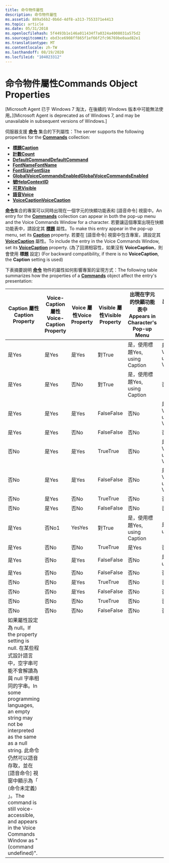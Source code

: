 ```yaml
---
title: 命令物件屬性
description: 命令物件屬性
ms.assetid: 889a56b2-0b6d-4df8-a313-7553371e4413
ms.topic: article
ms.date: 05/31/2018
ms.openlocfilehash: 5f4493b1e146a011434f7a0324a4008031a575d2
ms.sourcegitcommit: ebd3ce6908ff865f1ef66f2fc96769be0aad82e1
ms.translationtype: MT
ms.contentlocale: zh-TW
ms.lasthandoff: 08/19/2020
ms.locfileid: "104023312"
---
```

# <a name="commands-object-properties"></a><span data-ttu-id="86915-103">命令物件屬性</span><span class="sxs-lookup"><span data-stu-id="86915-103">Commands Object Properties</span></span>

<span data-ttu-id="86915-104">\[Microsoft Agent 已于 Windows 7 淘汰，在後續的 Windows 版本中可能無法使用。\]</span><span class="sxs-lookup"><span data-stu-id="86915-104">\[Microsoft Agent is deprecated as of Windows 7, and may be unavailable in subsequent versions of Windows.\]</span></span>

<span data-ttu-id="86915-105">伺服器支援 [**命令**](/windows/desktop/lwef/the-commands-collection-object) 集合的下列屬性：</span><span class="sxs-lookup"><span data-stu-id="86915-105">The server supports the following properties for the [**Commands**](/windows/desktop/lwef/the-commands-collection-object) collection:</span></span>

-   [<span data-ttu-id="86915-106">**標題**</span><span class="sxs-lookup"><span data-stu-id="86915-106">**Caption**</span></span>](caption-property-cmds.md)
-   [<span data-ttu-id="86915-107">**計數**</span><span class="sxs-lookup"><span data-stu-id="86915-107">**Count**</span></span>](count-property.md)
-   [<span data-ttu-id="86915-108">**DefaultCommand**</span><span class="sxs-lookup"><span data-stu-id="86915-108">**DefaultCommand**</span></span>](defaultcommand-property.md)
-   [<span data-ttu-id="86915-109">**FontName**</span><span class="sxs-lookup"><span data-stu-id="86915-109">**FontName**</span></span>](fontname-property.md)
-   [<span data-ttu-id="86915-110">**FontSize**</span><span class="sxs-lookup"><span data-stu-id="86915-110">**FontSize**</span></span>](fontsize-property.md)
-   [<span data-ttu-id="86915-111">**GlobalVoiceCommandsEnabled**</span><span class="sxs-lookup"><span data-stu-id="86915-111">**GlobalVoiceCommandsEnabled**</span></span>](globalvoicecommandsenabled-property.md)
-   [<span data-ttu-id="86915-112">**號**</span><span class="sxs-lookup"><span data-stu-id="86915-112">**HelpContextID**</span></span>](helpcontextid-property.md)
-   [<span data-ttu-id="86915-113">**可見**</span><span class="sxs-lookup"><span data-stu-id="86915-113">**Visible**</span></span>](visible-property-cso.md)
-   [<span data-ttu-id="86915-114">**語音**</span><span class="sxs-lookup"><span data-stu-id="86915-114">**Voice**</span></span>](voice-property.md)
-   [<span data-ttu-id="86915-115">**VoiceCaption**</span><span class="sxs-lookup"><span data-stu-id="86915-115">**VoiceCaption**</span></span>](voicecaption-property.md)

<span data-ttu-id="86915-116">[**命令**](/windows/desktop/lwef/the-commands-collection-object)集合的專案可以同時出現在一個字元的快顯功能表和 [語音命令] 視窗中。</span><span class="sxs-lookup"><span data-stu-id="86915-116">An entry for the [**Commands**](/windows/desktop/lwef/the-commands-collection-object) collection can appear in both the pop-up menu and the Voice Commands Window for a character.</span></span> <span data-ttu-id="86915-117">若要讓這個專案出現在快顯功能表中，請設定其 [**標題**](caption-property-cmds.md) 屬性。</span><span class="sxs-lookup"><span data-stu-id="86915-117">To make this entry appear in the pop-up menu, set its [**Caption**](caption-property-cmds.md) property.</span></span> <span data-ttu-id="86915-118">若要在 [語音命令] 視窗中包含專案，請設定其 [**VoiceCaption**](voicecaption-property.md) 屬性。</span><span class="sxs-lookup"><span data-stu-id="86915-118">To include the entry in the Voice Commands Window, set its [**VoiceCaption**](voicecaption-property.md) property.</span></span> <span data-ttu-id="86915-119"> (為了回溯相容性，如果沒有 **VoiceCaption**，則會使用 **標題** 設定) </span><span class="sxs-lookup"><span data-stu-id="86915-119">(For backward compatibility, if there is no **VoiceCaption**, the **Caption** setting is used)</span></span>

<span data-ttu-id="86915-120">下表摘要說明 [**命令**](/windows/desktop/lwef/the-commands-collection-object) 物件的屬性如何影響專案的呈現方式：</span><span class="sxs-lookup"><span data-stu-id="86915-120">The following table summarizes how the properties of a [**Commands**](/windows/desktop/lwef/the-commands-collection-object) object affect the entry's presentation:</span></span>



| <span data-ttu-id="86915-121">Caption 屬性</span><span class="sxs-lookup"><span data-stu-id="86915-121">Caption Property</span></span>                                                                                                                                                                                                                                            | <span data-ttu-id="86915-122">Voice-Caption 屬性</span><span class="sxs-lookup"><span data-stu-id="86915-122">Voice-Caption Property</span></span> | <span data-ttu-id="86915-123">Voice 屬性</span><span class="sxs-lookup"><span data-stu-id="86915-123">Voice Property</span></span> | <span data-ttu-id="86915-124">Visible 屬性</span><span class="sxs-lookup"><span data-stu-id="86915-124">Visible Property</span></span> | <span data-ttu-id="86915-125">出現在字元的快顯功能表中</span><span class="sxs-lookup"><span data-stu-id="86915-125">Appears in Character's Pop-up Menu</span></span> | <span data-ttu-id="86915-126">出現在 [語音命令] 視窗中</span><span class="sxs-lookup"><span data-stu-id="86915-126">Appears in Voice Commands Window</span></span> |
|-------------------------------------------------------------------------------------------------------------------------------------------------------------------------------------------------------------------------------------------------------------|------------------------|----------------|------------------|------------------------------------|----------------------------------|
| <span data-ttu-id="86915-127">是</span><span class="sxs-lookup"><span data-stu-id="86915-127">Yes</span></span>                                                                                                                                                                                                                                                         | <span data-ttu-id="86915-128">是</span><span class="sxs-lookup"><span data-stu-id="86915-128">Yes</span></span>                    | <span data-ttu-id="86915-129">是</span><span class="sxs-lookup"><span data-stu-id="86915-129">Yes</span></span>            | <span data-ttu-id="86915-130">對</span><span class="sxs-lookup"><span data-stu-id="86915-130">True</span></span>             | <span data-ttu-id="86915-131">是，使用標題</span><span class="sxs-lookup"><span data-stu-id="86915-131">Yes, using Caption</span></span>                 | <span data-ttu-id="86915-132">是，使用 VoiceCaption</span><span class="sxs-lookup"><span data-stu-id="86915-132">Yes, using VoiceCaption</span></span>          |
| <span data-ttu-id="86915-133">是</span><span class="sxs-lookup"><span data-stu-id="86915-133">Yes</span></span>                                                                                                                                                                                                                                                         | <span data-ttu-id="86915-134">是</span><span class="sxs-lookup"><span data-stu-id="86915-134">Yes</span></span>                    | <span data-ttu-id="86915-135">否</span><span class="sxs-lookup"><span data-stu-id="86915-135">No</span></span>             | <span data-ttu-id="86915-136">對</span><span class="sxs-lookup"><span data-stu-id="86915-136">True</span></span>             | <span data-ttu-id="86915-137">是，使用標題</span><span class="sxs-lookup"><span data-stu-id="86915-137">Yes, using Caption</span></span>                 | <span data-ttu-id="86915-138">否</span><span class="sxs-lookup"><span data-stu-id="86915-138">No</span></span>                               |
| <span data-ttu-id="86915-139">是</span><span class="sxs-lookup"><span data-stu-id="86915-139">Yes</span></span>                                                                                                                                                                                                                                                         | <span data-ttu-id="86915-140">是</span><span class="sxs-lookup"><span data-stu-id="86915-140">Yes</span></span>                    | <span data-ttu-id="86915-141">是</span><span class="sxs-lookup"><span data-stu-id="86915-141">Yes</span></span>            | <span data-ttu-id="86915-142">False</span><span class="sxs-lookup"><span data-stu-id="86915-142">False</span></span>            | <span data-ttu-id="86915-143">否</span><span class="sxs-lookup"><span data-stu-id="86915-143">No</span></span>                                 | <span data-ttu-id="86915-144">是，使用 VoiceCaption</span><span class="sxs-lookup"><span data-stu-id="86915-144">Yes, using VoiceCaption</span></span>          |
| <span data-ttu-id="86915-145">是</span><span class="sxs-lookup"><span data-stu-id="86915-145">Yes</span></span>                                                                                                                                                                                                                                                         | <span data-ttu-id="86915-146">是</span><span class="sxs-lookup"><span data-stu-id="86915-146">Yes</span></span>                    | <span data-ttu-id="86915-147">否</span><span class="sxs-lookup"><span data-stu-id="86915-147">No</span></span>             | <span data-ttu-id="86915-148">False</span><span class="sxs-lookup"><span data-stu-id="86915-148">False</span></span>            | <span data-ttu-id="86915-149">否</span><span class="sxs-lookup"><span data-stu-id="86915-149">No</span></span>                                 | <span data-ttu-id="86915-150">否</span><span class="sxs-lookup"><span data-stu-id="86915-150">No</span></span>                               |
| <span data-ttu-id="86915-151">否</span><span class="sxs-lookup"><span data-stu-id="86915-151">No</span></span>                                                                                                                                                                                                                                                          | <span data-ttu-id="86915-152">是</span><span class="sxs-lookup"><span data-stu-id="86915-152">Yes</span></span>                    | <span data-ttu-id="86915-153">是</span><span class="sxs-lookup"><span data-stu-id="86915-153">Yes</span></span>            | <span data-ttu-id="86915-154">True</span><span class="sxs-lookup"><span data-stu-id="86915-154">True</span></span>             | <span data-ttu-id="86915-155">否</span><span class="sxs-lookup"><span data-stu-id="86915-155">No</span></span>                                 | <span data-ttu-id="86915-156">是，使用 VoiceCaption</span><span class="sxs-lookup"><span data-stu-id="86915-156">Yes, using VoiceCaption</span></span>          |
| <span data-ttu-id="86915-157">否</span><span class="sxs-lookup"><span data-stu-id="86915-157">No</span></span>                                                                                                                                                                                                                                                          | <span data-ttu-id="86915-158">是</span><span class="sxs-lookup"><span data-stu-id="86915-158">Yes</span></span>                    | <span data-ttu-id="86915-159">是</span><span class="sxs-lookup"><span data-stu-id="86915-159">Yes</span></span>            | <span data-ttu-id="86915-160">False</span><span class="sxs-lookup"><span data-stu-id="86915-160">False</span></span>            | <span data-ttu-id="86915-161">否</span><span class="sxs-lookup"><span data-stu-id="86915-161">No</span></span>                                 | <span data-ttu-id="86915-162">是，使用 VoiceCaption</span><span class="sxs-lookup"><span data-stu-id="86915-162">Yes, using VoiceCaption</span></span>          |
| <span data-ttu-id="86915-163">否</span><span class="sxs-lookup"><span data-stu-id="86915-163">No</span></span>                                                                                                                                                                                                                                                          | <span data-ttu-id="86915-164">是</span><span class="sxs-lookup"><span data-stu-id="86915-164">Yes</span></span>                    | <span data-ttu-id="86915-165">否</span><span class="sxs-lookup"><span data-stu-id="86915-165">No</span></span>             | <span data-ttu-id="86915-166">True</span><span class="sxs-lookup"><span data-stu-id="86915-166">True</span></span>             | <span data-ttu-id="86915-167">否</span><span class="sxs-lookup"><span data-stu-id="86915-167">No</span></span>                                 | <span data-ttu-id="86915-168">否</span><span class="sxs-lookup"><span data-stu-id="86915-168">No</span></span>                               |
| <span data-ttu-id="86915-169">否</span><span class="sxs-lookup"><span data-stu-id="86915-169">No</span></span>                                                                                                                                                                                                                                                          | <span data-ttu-id="86915-170">是</span><span class="sxs-lookup"><span data-stu-id="86915-170">Yes</span></span>                    | <span data-ttu-id="86915-171">否</span><span class="sxs-lookup"><span data-stu-id="86915-171">No</span></span>             | <span data-ttu-id="86915-172">False</span><span class="sxs-lookup"><span data-stu-id="86915-172">False</span></span>            | <span data-ttu-id="86915-173">否</span><span class="sxs-lookup"><span data-stu-id="86915-173">No</span></span>                                 | <span data-ttu-id="86915-174">否</span><span class="sxs-lookup"><span data-stu-id="86915-174">No</span></span>                               |
| <span data-ttu-id="86915-175">是</span><span class="sxs-lookup"><span data-stu-id="86915-175">Yes</span></span>                                                                                                                                                                                                                                                         | <span data-ttu-id="86915-176">否</span><span class="sxs-lookup"><span data-stu-id="86915-176">No1</span></span>                    | <span data-ttu-id="86915-177">Yes</span><span class="sxs-lookup"><span data-stu-id="86915-177">Yes</span></span>            | <span data-ttu-id="86915-178">對</span><span class="sxs-lookup"><span data-stu-id="86915-178">True</span></span>             | <span data-ttu-id="86915-179">是，使用標題</span><span class="sxs-lookup"><span data-stu-id="86915-179">Yes, using Caption</span></span>                 | <span data-ttu-id="86915-180">是，使用標題</span><span class="sxs-lookup"><span data-stu-id="86915-180">Yes, using Caption</span></span>               |
| <span data-ttu-id="86915-181">是</span><span class="sxs-lookup"><span data-stu-id="86915-181">Yes</span></span>                                                                                                                                                                                                                                                         | <span data-ttu-id="86915-182">否</span><span class="sxs-lookup"><span data-stu-id="86915-182">No</span></span>                     | <span data-ttu-id="86915-183">否</span><span class="sxs-lookup"><span data-stu-id="86915-183">No</span></span>             | <span data-ttu-id="86915-184">True</span><span class="sxs-lookup"><span data-stu-id="86915-184">True</span></span>             | <span data-ttu-id="86915-185">是</span><span class="sxs-lookup"><span data-stu-id="86915-185">Yes</span></span>                                | <span data-ttu-id="86915-186">否</span><span class="sxs-lookup"><span data-stu-id="86915-186">No</span></span>                               |
| <span data-ttu-id="86915-187">是</span><span class="sxs-lookup"><span data-stu-id="86915-187">Yes</span></span>                                                                                                                                                                                                                                                         | <span data-ttu-id="86915-188">否</span><span class="sxs-lookup"><span data-stu-id="86915-188">No</span></span>                     | <span data-ttu-id="86915-189">是</span><span class="sxs-lookup"><span data-stu-id="86915-189">Yes</span></span>            | <span data-ttu-id="86915-190">False</span><span class="sxs-lookup"><span data-stu-id="86915-190">False</span></span>            | <span data-ttu-id="86915-191">否</span><span class="sxs-lookup"><span data-stu-id="86915-191">No</span></span>                                 | <span data-ttu-id="86915-192">是，使用標題</span><span class="sxs-lookup"><span data-stu-id="86915-192">Yes, using Caption</span></span>               |
| <span data-ttu-id="86915-193">是</span><span class="sxs-lookup"><span data-stu-id="86915-193">Yes</span></span>                                                                                                                                                                                                                                                         | <span data-ttu-id="86915-194">否</span><span class="sxs-lookup"><span data-stu-id="86915-194">No</span></span>                     | <span data-ttu-id="86915-195">否</span><span class="sxs-lookup"><span data-stu-id="86915-195">No</span></span>             | <span data-ttu-id="86915-196">False</span><span class="sxs-lookup"><span data-stu-id="86915-196">False</span></span>            | <span data-ttu-id="86915-197">否</span><span class="sxs-lookup"><span data-stu-id="86915-197">No</span></span>                                 | <span data-ttu-id="86915-198">否</span><span class="sxs-lookup"><span data-stu-id="86915-198">No</span></span>                               |
| <span data-ttu-id="86915-199">否</span><span class="sxs-lookup"><span data-stu-id="86915-199">No</span></span>                                                                                                                                                                                                                                                          | <span data-ttu-id="86915-200">否</span><span class="sxs-lookup"><span data-stu-id="86915-200">No</span></span>                     | <span data-ttu-id="86915-201">是</span><span class="sxs-lookup"><span data-stu-id="86915-201">Yes</span></span>            | <span data-ttu-id="86915-202">True</span><span class="sxs-lookup"><span data-stu-id="86915-202">True</span></span>             | <span data-ttu-id="86915-203">否</span><span class="sxs-lookup"><span data-stu-id="86915-203">No</span></span>                                 | <span data-ttu-id="86915-204">否</span><span class="sxs-lookup"><span data-stu-id="86915-204">No</span></span>                               |
| <span data-ttu-id="86915-205">否</span><span class="sxs-lookup"><span data-stu-id="86915-205">No</span></span>                                                                                                                                                                                                                                                          | <span data-ttu-id="86915-206">否</span><span class="sxs-lookup"><span data-stu-id="86915-206">No</span></span>                     | <span data-ttu-id="86915-207">是</span><span class="sxs-lookup"><span data-stu-id="86915-207">Yes</span></span>            | <span data-ttu-id="86915-208">False</span><span class="sxs-lookup"><span data-stu-id="86915-208">False</span></span>            | <span data-ttu-id="86915-209">否</span><span class="sxs-lookup"><span data-stu-id="86915-209">No</span></span>                                 | <span data-ttu-id="86915-210">否</span><span class="sxs-lookup"><span data-stu-id="86915-210">No</span></span>                               |
| <span data-ttu-id="86915-211">否</span><span class="sxs-lookup"><span data-stu-id="86915-211">No</span></span>                                                                                                                                                                                                                                                          | <span data-ttu-id="86915-212">否</span><span class="sxs-lookup"><span data-stu-id="86915-212">No</span></span>                     | <span data-ttu-id="86915-213">否</span><span class="sxs-lookup"><span data-stu-id="86915-213">No</span></span>             | <span data-ttu-id="86915-214">True</span><span class="sxs-lookup"><span data-stu-id="86915-214">True</span></span>             | <span data-ttu-id="86915-215">否</span><span class="sxs-lookup"><span data-stu-id="86915-215">No</span></span>                                 | <span data-ttu-id="86915-216">否</span><span class="sxs-lookup"><span data-stu-id="86915-216">No</span></span>                               |
| <span data-ttu-id="86915-217">否</span><span class="sxs-lookup"><span data-stu-id="86915-217">No</span></span>                                                                                                                                                                                                                                                          | <span data-ttu-id="86915-218">否</span><span class="sxs-lookup"><span data-stu-id="86915-218">No</span></span>                     | <span data-ttu-id="86915-219">否</span><span class="sxs-lookup"><span data-stu-id="86915-219">No</span></span>             | <span data-ttu-id="86915-220">False</span><span class="sxs-lookup"><span data-stu-id="86915-220">False</span></span>            | <span data-ttu-id="86915-221">否</span><span class="sxs-lookup"><span data-stu-id="86915-221">No</span></span>                                 | <span data-ttu-id="86915-222">否</span><span class="sxs-lookup"><span data-stu-id="86915-222">No</span></span>                               |
|  <span data-ttu-id="86915-223">如果屬性設定為 null。</span><span class="sxs-lookup"><span data-stu-id="86915-223">If the property setting is null.</span></span> <span data-ttu-id="86915-224">在某些程式設計語言中，空字串可能不會解讀為與 null 字串相同的字串。</span><span class="sxs-lookup"><span data-stu-id="86915-224">In some programming languages, an empty string may not be interpreted as the same as a null string.</span></span>  <span data-ttu-id="86915-225">此命令仍然可以語音存取，並在 [語音命令] 視窗中顯示為「 (命令未定義) 」。</span><span class="sxs-lookup"><span data-stu-id="86915-225">The command is still voice-accessible, and appears in the Voice Commands Window as "(command undefined)".</span></span><br/> |                        |                |                  |                                    |                                  |



 

 

